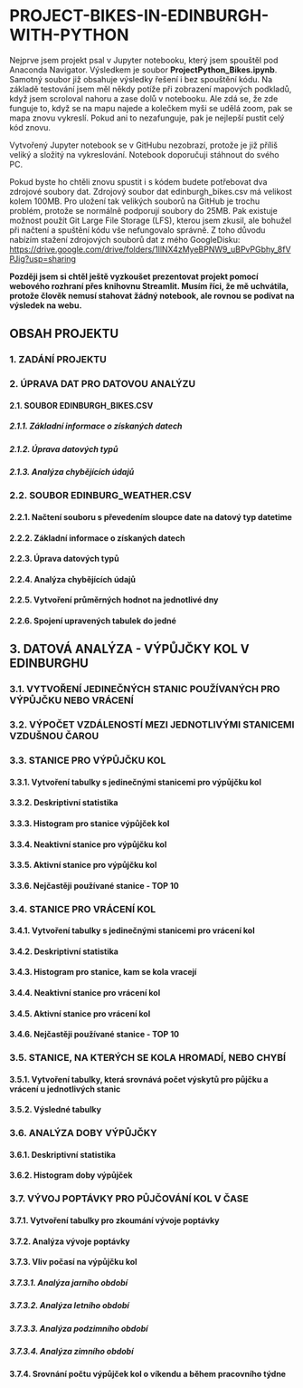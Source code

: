 # PROJECT-BIKES-IN-EDINBURGH-WITH-PYTHON
Nejprve jsem projekt psal v Jupyter notebooku, který jsem spouštěl pod Anaconda Navigator. Výsledkem je soubor **ProjectPython_Bikes.ipynb**.
Samotný soubor již obsahuje výsledky řešení i bez spouštění kódu. Na základě testování jsem měl někdy potíže při zobrazení mapových podkladů, když jsem scroloval nahoru a zase dolů v notebooku. Ale zdá se, že zde funguje to, když se na mapu najede a kolečkem myši se udělá zoom, pak se mapa znovu vykreslí. Pokud ani to nezafunguje, pak je nejlepší pustit celý kód znovu.

Vytvořený Jupyter notebook se v GitHubu nezobrazí, protože je již příliš veliký a složitý na vykreslování. Notebook doporučuji stáhnout do svého PC. 

Pokud byste ho chtěli znovu spustit i s kódem budete potřebovat dva zdrojové soubory dat. Zdrojový soubor dat edinburgh_bikes.csv má velikost kolem 100MB. Pro uložení tak velikých souborů na GitHub je trochu problém, protože se normálně podporují soubory do 25MB. Pak existuje možnost použít Git Large File Storage (LFS), kterou jsem zkusil, ale bohužel při načtení a spuštění kódu vše nefungovalo správně. Z toho důvodu nabízím stažení zdrojových souborů dat z mého GoogleDisku: https://drive.google.com/drive/folders/1llNX4zMyeBPNW9_uBPvPGbhy_8fVPJig?usp=sharing

**Později jsem si chtěl ještě vyzkoušet prezentovat projekt pomocí webového rozhraní přes knihovnu Streamlit. Musím říci, že mě uchvátila, protože člověk nemusí stahovat žádný notebook, ale rovnou se podívat na výsledek na webu.**

## OBSAH PROJEKTU
### 1. ZADÁNÍ PROJEKTU
### 2. ÚPRAVA DAT PRO DATOVOU ANALÝZU
#### 2.1. SOUBOR EDINBURGH_BIKES.CSV
##### 2.1.1. Základní informace o získaných datech
##### 2.1.2. Úprava datových typů
##### 2.1.3. Analýza chybějících údajů
### 2.2. SOUBOR EDINBURG_WEATHER.CSV
#### 2.2.1. Načtení souboru s převedením sloupce date na datový typ datetime
#### 2.2.2. Základní informace o získaných datech
#### 2.2.3. Úprava datových typů
#### 2.2.4. Analýza chybějících údajů
#### 2.2.5. Vytvoření průměrných hodnot na jednotlivé dny
#### 2.2.6. Spojení upravených tabulek do jedné
## 3. DATOVÁ ANALÝZA - VÝPŮJČKY KOL V EDINBURGHU
### 3.1. VYTVOŘENÍ JEDINEČNÝCH STANIC POUŽÍVANÝCH PRO VÝPŮJČKU NEBO VRÁCENÍ
### 3.2. VÝPOČET VZDÁLENOSTÍ MEZI JEDNOTLIVÝMI STANICEMI VZDUŠNOU ČAROU
### 3.3. STANICE PRO VÝPŮJČKU KOL
#### 3.3.1. Vytvoření tabulky s jedinečnými stanicemi pro výpůjčku kol
#### 3.3.2. Deskriptivní statistika
#### 3.3.3. Histogram pro stanice výpůjček kol
#### 3.3.4. Neaktivní stanice pro výpůjčku kol
#### 3.3.5. Aktivní stanice pro výpůjčku kol
#### 3.3.6. Nejčastěji používané stanice - TOP 10
### 3.4. STANICE PRO VRÁCENÍ KOL
#### 3.4.1. Vytvoření tabulky s jedinečnými stanicemi pro vrácení kol
#### 3.4.2. Deskriptivní statistika
#### 3.4.3. Histogram pro stanice, kam se kola vracejí
#### 3.4.4. Neaktivní stanice pro vrácení kol
#### 3.4.5. Aktivní stanice pro vrácení kol
#### 3.4.6. Nejčastěji používané stanice - TOP 10
### 3.5. STANICE, NA KTERÝCH SE KOLA HROMADÍ, NEBO CHYBÍ
#### 3.5.1. Vytvoření tabulky, která srovnává počet výskytů pro půjčku a vrácení u jednotlivých stanic
#### 3.5.2. Výsledné tabulky
### 3.6. ANALÝZA DOBY VÝPŮJČKY
#### 3.6.1. Deskriptivní statistika
#### 3.6.2. Histogram doby výpůjček
### 3.7. VÝVOJ POPTÁVKY PRO PŮJČOVÁNÍ KOL V ČASE
#### 3.7.1. Vytvoření tabulky pro zkoumání vývoje poptávky
#### 3.7.2. Analýza vývoje poptávky
#### 3.7.3. Vliv počasí na výpůjčku kol
##### 3.7.3.1. Analýza jarního období
##### 3.7.3.2. Analýza letního období
##### 3.7.3.3. Analýza podzimního období
##### 3.7.3.4. Analýza zimního období
#### 3.7.4. Srovnání počtu výpůjček kol o víkendu a během pracovního týdne
